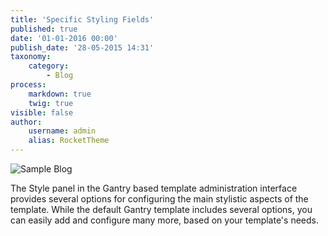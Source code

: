```yaml
---
title: 'Specific Styling Fields'
published: true
date: '01-01-2016 00:00'
publish_date: '28-05-2015 14:31'
taxonomy:
    category:
        - Blog
process:
    markdown: true
    twig: true
visible: false
author:
    username: admin
    alias: RocketTheme
---
```


<p><img src="{{ url('gantry-media://rocketlauncher/pages/blog/img-04.jpg') }}" alt="Sample Blog"></p>
<p>The Style panel in the Gantry based template administration interface provides several options for configuring the main stylistic aspects of the template. While the default Gantry template includes several options, you can easily add and configure many more, based on your template's needs.</p>
